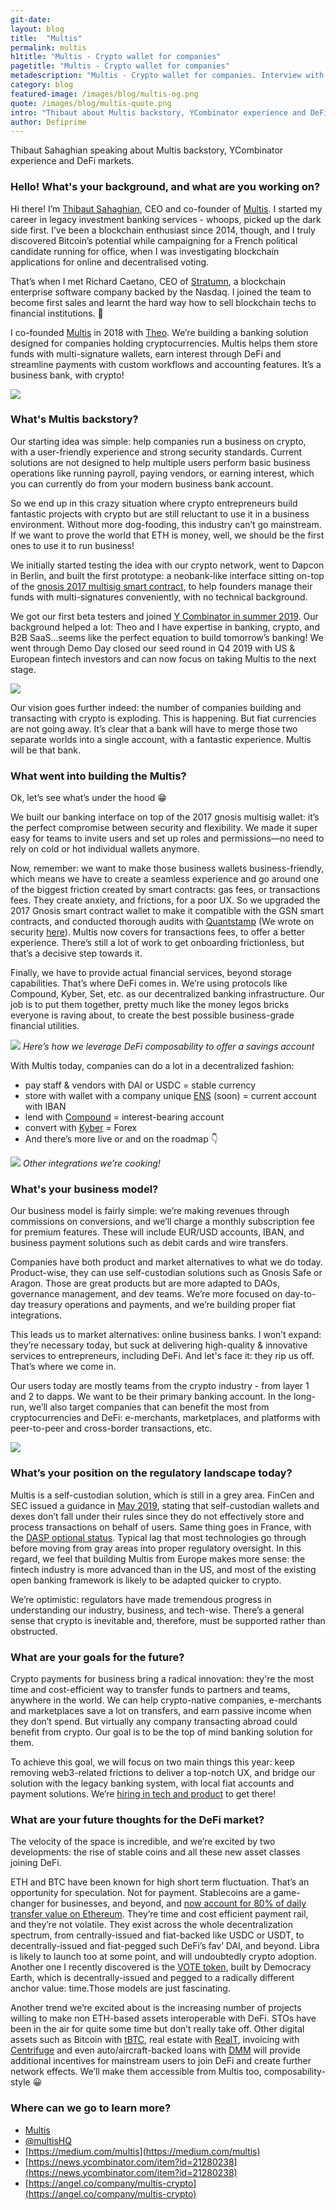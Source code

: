 ```yaml
---
git-date:
layout: blog
title:  "Multis"
permalink: multis
h1title: "Multis - Crypto wallet for companies"
pagetitle: "Multis - Crypto wallet for companies"
metadescription: "Multis - Crypto wallet for companies. Interview with co-founder Thibaut Sahaghian, about Multis backstory, YCombinator experience and DeFi markets."
category: blog
featured-image: /images/blog/multis-og.png
quote: /images/blog/multis-quote.png
intro: "Thibaut about Multis backstory, YCombinator experience and DeFi markets"
author: Defiprime
---
```

Thibaut Sahaghian speaking about Multis backstory, YCombinator experience and DeFi markets.  

### Hello! What's your background, and what are you working on?

Hi there! I’m [Thibaut Sahaghian](https://twitter.com/fujisaha), CEO and co-founder of [Multis](https://multis.co). I started my career in legacy investment banking services - whoops, picked up the dark side first. I’ve been a blockchain enthusiast since 2014, though, and I truly discovered Bitcoin’s potential while campaigning for a French political candidate running for office, when I was investigating blockchain applications for online and decentralised voting.

That’s when I met Richard Caetano, CEO of [Stratumn](http://stratumn.com), a blockchain enterprise software company backed by the Nasdaq. I joined the team to become first sales and learnt the hard way how to sell blockchain techs to financial institutions. 😬

I co-founded [Multis](http://multis.co) in 2018 with [Theo](https://twitter.com/teawaterwire). We’re building a banking solution designed for companies holding cryptocurrencies. Multis helps them store funds with multi-signature wallets, earn interest through DeFi and streamline payments with custom workflows and accounting features. It’s a business bank, with crypto!

![](/images/blog/multis/image7.png)

### What's Multis backstory?

Our starting idea was simple: help companies run a business on crypto, with a user-friendly experience and strong security standards. Current solutions are not designed to help multiple users perform basic business operations like running payroll, paying vendors, or earning interest, which you can currently do from your modern business bank account.

So we end up in this crazy situation where crypto entrepreneurs build fantastic projects with crypto but are still reluctant to use it in a business environment. Without more dog-fooding, this industry can’t go mainstream. If we want to prove the world that ETH is money, well, we should be the first ones to use it to run business!

We initially started testing the idea with our crypto network, went to Dapcon in Berlin, and built the first prototype: a neobank-like interface sitting on-top of the [gnosis 2017 multisig smart contract](https://medium.com/multis/security-at-multis-9609d346c91b), to help founders manage their funds with multi-signatures conveniently, with no technical background.

We got our first beta testers and joined [Y Combinator in summer 2019](https://medium.com/multis/how-was-yc-1954b509c645). Our background helped a lot: Theo and I have expertise in banking, crypto, and B2B SaaS...seems like the perfect equation to build tomorrow’s banking! We went through Demo Day closed our seed round in Q4 2019 with US & European fintech investors and can now focus on taking Multis to the next stage.

![](/images/blog/multis/image5.jpg)

Our vision goes further indeed: the number of companies building and transacting with crypto is exploding. This is happening. But fiat currencies are not going away. It’s clear that a bank will have to merge those two separate worlds into a single account, with a fantastic experience. Multis will be that bank.

### What went into building the Multis?

Ok, let’s see what’s under the hood 😁

We built our banking interface on top of the 2017 gnosis multisig wallet: it’s the perfect compromise between security and flexibility. We made it super easy for teams to invite users and set up roles and permissions—no need to rely on cold or hot individual wallets anymore.

Now, remember: we want to make those business wallets business-friendly, which means we have to create a seamless experience and go around one of the biggest friction created by smart contracts: gas fees, or transactions fees. They create anxiety, and frictions, for a poor UX. So we upgraded the 2017 Gnosis smart contract wallet to make it compatible with the GSN smart contracts, and conducted thorough audits with [Quantstamp](https://certificate.quantstamp.com/view/multis) (We wrote on security [here](https://medium.com/multis/security-at-multis-9609d346c91b)). Multis now covers for transactions fees, to offer a better experience. There’s still a lot of work to get onboarding frictionless, but that’s a decisive step towards it.

Finally, we have to provide actual financial services, beyond storage capabilities. That’s where DeFi comes in. We’re using protocols like Compound, Kyber, Set, etc. as our decentralized banking infrastructure. Our job is to put them together, pretty much like the money legos bricks everyone is raving about, to create the best possible business-grade financial utilities.

![](/images/blog/multis/image1.png)
_Here’s how we leverage DeFi composability to offer a savings account_

With Multis today, companies can do a lot in a decentralized fashion:

*   pay staff & vendors with DAI or USDC = stable currency
*   store with wallet with a company unique [ENS](https://ens.domains/) (soon) = current account with IBAN
*   lend with [Compound](https://compound.finance/) = interest-bearing account
*   convert with [Kyber](https://kyber.network/) = Forex
*   And there’s more live or and on the roadmap 👇

![](/images/blog/multis/image2.png)
_Other integrations we’re cooking!_

### What's your business model?

Our business model is fairly simple: we’re making revenues through commissions on conversions, and we’ll charge a monthly subscription fee for premium features. These will include EUR/USD accounts, IBAN, and business payment solutions such as debit cards and wire transfers.

Companies have both product and market alternatives to what we do today. Product-wise, they can use self-custodian solutions such as Gnosis Safe or Aragon. Those are great products but are more adapted to DAOs, governance management, and dev teams. We’re more focused on day-to-day treasury operations and payments, and we’re building proper fiat integrations.

This leads us to market alternatives: online business banks. I won’t expand: they’re necessary today, but suck at delivering high-quality & innovative services to entrepreneurs, including DeFi. And let's face it: they rip us off. That’s where we come in.

Our users today are mostly teams from the crypto industry - from layer 1 and 2 to dapps. We want to be their primary banking account. In the long-run, we’ll also target companies that can benefit the most from cryptocurrencies and DeFi: e-merchants, marketplaces, and platforms with peer-to-peer and cross-border transactions, etc.

![](/images/blog/multis/image4.png)

### What’s your position on the regulatory landscape today?

Multis is a self-custodian solution, which is still in a grey area. FinCen and SEC issued a guidance in [May 2019](https://www.fincen.gov/sites/default/files/2019-05/FinCEN%20Guidance%20CVC%20FINAL%20508.pdf), stating that self-custodian wallets and dexes don’t fall under their rules since they do not effectively store and process transactions on behalf of users. Same thing goes in France, with the [DASP optional status](https://www.amf-france.org/en/professionals/fintech/my-relations-amf/obtain-dasp-authorisation). Typical lag that most technologies go through before moving from gray areas into proper regulatory oversight. In this regard, we feel that building Multis from Europe makes more sense: the fintech industry is more advanced than in the US, and most of the existing open banking framework is likely to be adapted quicker to crypto.

We’re optimistic: regulators have made tremendous progress in understanding our industry, business, and tech-wise. There’s a general sense that crypto is inevitable and, therefore, must be supported rather than obstructed.


### What are your goals for the future?

Crypto payments for business bring a radical innovation: they're the most time and cost-efficient way to transfer funds to partners and teams, anywhere in the world. We can help crypto-native companies, e-merchants and marketplaces save a lot on transfers, and earn passive income when they don’t spend. But virtually any company transacting abroad could benefit from crypto. Our goal is to be the top of mind banking solution for them.

To achieve this goal, we will focus on two main things this year: keep removing web3-related frictions to deliver a top-notch UX, and bridge our solution with the legacy banking system, with local fiat accounts and payment solutions. We’re [hiring in tech and product](https://angel.co/company/multis-crypto) to get there!


### What are your future thoughts for the DeFi market?

The velocity of the space is incredible, and we’re excited by two developments: the rise of stable coins and all these new asset classes joining DeFi.

ETH and BTC have been known for high short term fluctuation. That’s an opportunity for speculation. Not for payment. Stablecoins are a game-changer for businesses, and beyond, and [now account for 80% of daily transfer value on Ethereum](https://messari.io/article/trends-that-shaped-q1-20-and-our-outlook-for-the-year). They’re time and cost efficient payment rail, and they’re not volatile. They exist across the whole decentralization spectrum, from centrally-issued and fiat-backed like USDC or USDT, to decentrally-issued and fiat-pegged such DeFi’s fav’ DAI, and beyond. Libra is likely to launch too at some point, and will undoubtedly crypto adoption. Another one I recently discovered is the [VOTE token](https://token.democracy.earth/#token), built by Democracy Earth, which is decentrally-issued and pegged to a radically different anchor value: time.Those models are just fascinating.

Another trend we’re excited about is the increasing number of projects willing to make non ETH-based assets interoperable with DeFi. STOs have been in the air for quite some time but don’t really take off. Other digital assets such as Bitcoin with [tBTC](https://thesis.co/),  real estate with [RealT](https://realt.co/), invoicing with [Centrifuge](https://centrifuge.io/) and even auto/aircraft-backed loans with [DMM](https://defimoneymarket.com/) will provide additional incentives for mainstream users to join DeFi and create further network effects. We’ll make them accessible from Multis too, composability-style 😀


### Where can we go to learn more?

- [Multis](https://multis.co)
- [@multisHQ](https://twitter.com/multisHQ)
- [https://medium.com/multis](https://medium.com/multis)
- [https://news.ycombinator.com/item?id=21280238](https://news.ycombinator.com/item?id=21280238)
- [https://angel.co/company/multis-crypto](https://angel.co/company/multis-crypto)
